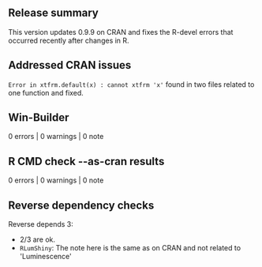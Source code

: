 ## Release summary

This version updates 0.9.9 on CRAN and fixes the R-devel errors that 
occurred recently after changes in R.

## Addressed CRAN issues

`Error in xtfrm.default(x) : cannot xtfrm 'x'` found in two 
files related to one function and fixed.

## Win-Builder

0 errors | 0 warnings | 0 note

## R CMD check --as-cran results

0 errors | 0 warnings | 0 note

## Reverse dependency checks

Reverse depends 3: 

* 2/3 are ok. 
* `RLumShiny`: The note here is the same as on CRAN and not related to 'Luminescence'
